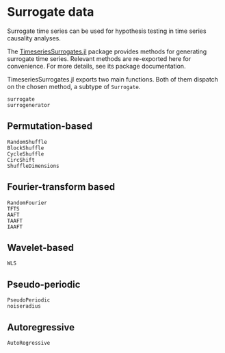 # Surrogate data

Surrogate time series can be used for hypothesis testing in time series causality analyses. 

The [TimeseriesSurrogates.jl](https://github.com/JuliaDynamics/Entropies.jl) package provides methods for generating surrogate time series. Relevant methods are re-exported here for convenience. For more details, see its package documentation.

TimeseriesSurrogates.jl exports two main functions. Both of them dispatch on the chosen method, a subtype of `Surrogate`.

```@docs
surrogate
surrogenerator
```

## Permutation-based

```@docs
RandomShuffle
BlockShuffle
CycleShuffle
CircShift
ShuffleDimensions
```

## Fourier-transform based

```@docs
RandomFourier
TFTS
AAFT
TAAFT
IAAFT
```

## Wavelet-based

```@docs
WLS
```

## Pseudo-periodic

```@docs
PseudoPeriodic
noiseradius
```

## Autoregressive

```@docs
AutoRegressive
```
